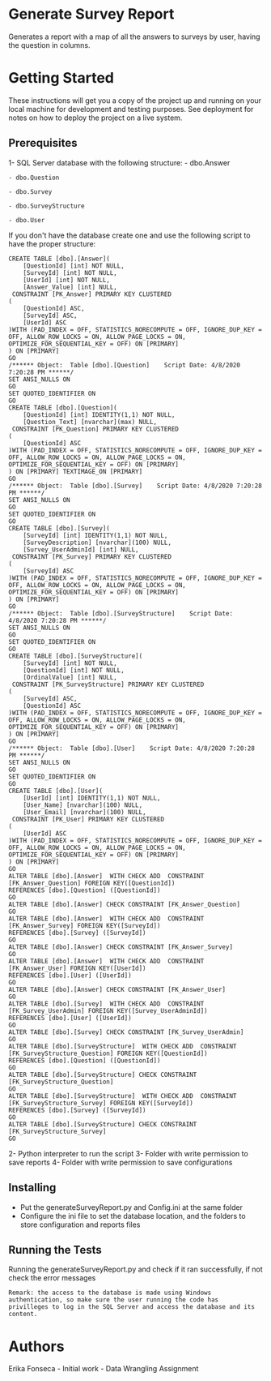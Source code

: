 # Generate Survey Report
Generates a report with a map of all the answers to surveys by user, having the question in columns.

# Getting Started
These instructions will get you a copy of the project up and running on your local machine for development and testing purposes. See deployment for notes on how to deploy the project on a live system.

## Prerequisites
1- SQL Server database with the following structure:
    - dbo.Answer

    - dbo.Question

    - dbo.Survey

    - dbo.SurveyStructure

    - dbo.User   

If you don't have the database create one and use the following script to have the proper structure:
```
CREATE TABLE [dbo].[Answer](
	[QuestionId] [int] NOT NULL,
	[SurveyId] [int] NOT NULL,
	[UserId] [int] NOT NULL,
	[Answer_Value] [int] NULL,
 CONSTRAINT [PK_Answer] PRIMARY KEY CLUSTERED 
(
	[QuestionId] ASC,
	[SurveyId] ASC,
	[UserId] ASC
)WITH (PAD_INDEX = OFF, STATISTICS_NORECOMPUTE = OFF, IGNORE_DUP_KEY = OFF, ALLOW_ROW_LOCKS = ON, ALLOW_PAGE_LOCKS = ON, OPTIMIZE_FOR_SEQUENTIAL_KEY = OFF) ON [PRIMARY]
) ON [PRIMARY]
GO
/****** Object:  Table [dbo].[Question]    Script Date: 4/8/2020 7:20:28 PM ******/
SET ANSI_NULLS ON
GO
SET QUOTED_IDENTIFIER ON
GO
CREATE TABLE [dbo].[Question](
	[QuestionId] [int] IDENTITY(1,1) NOT NULL,
	[Question_Text] [nvarchar](max) NULL,
 CONSTRAINT [PK_Question] PRIMARY KEY CLUSTERED 
(
	[QuestionId] ASC
)WITH (PAD_INDEX = OFF, STATISTICS_NORECOMPUTE = OFF, IGNORE_DUP_KEY = OFF, ALLOW_ROW_LOCKS = ON, ALLOW_PAGE_LOCKS = ON, OPTIMIZE_FOR_SEQUENTIAL_KEY = OFF) ON [PRIMARY]
) ON [PRIMARY] TEXTIMAGE_ON [PRIMARY]
GO
/****** Object:  Table [dbo].[Survey]    Script Date: 4/8/2020 7:20:28 PM ******/
SET ANSI_NULLS ON
GO
SET QUOTED_IDENTIFIER ON
GO
CREATE TABLE [dbo].[Survey](
	[SurveyId] [int] IDENTITY(1,1) NOT NULL,
	[SurveyDescription] [nvarchar](100) NULL,
	[Survey_UserAdminId] [int] NULL,
 CONSTRAINT [PK_Survey] PRIMARY KEY CLUSTERED 
(
	[SurveyId] ASC
)WITH (PAD_INDEX = OFF, STATISTICS_NORECOMPUTE = OFF, IGNORE_DUP_KEY = OFF, ALLOW_ROW_LOCKS = ON, ALLOW_PAGE_LOCKS = ON, OPTIMIZE_FOR_SEQUENTIAL_KEY = OFF) ON [PRIMARY]
) ON [PRIMARY]
GO
/****** Object:  Table [dbo].[SurveyStructure]    Script Date: 4/8/2020 7:20:28 PM ******/
SET ANSI_NULLS ON
GO
SET QUOTED_IDENTIFIER ON
GO
CREATE TABLE [dbo].[SurveyStructure](
	[SurveyId] [int] NOT NULL,
	[QuestionId] [int] NOT NULL,
	[OrdinalValue] [int] NULL,
 CONSTRAINT [PK_SurveyStructure] PRIMARY KEY CLUSTERED 
(
	[SurveyId] ASC,
	[QuestionId] ASC
)WITH (PAD_INDEX = OFF, STATISTICS_NORECOMPUTE = OFF, IGNORE_DUP_KEY = OFF, ALLOW_ROW_LOCKS = ON, ALLOW_PAGE_LOCKS = ON, OPTIMIZE_FOR_SEQUENTIAL_KEY = OFF) ON [PRIMARY]
) ON [PRIMARY]
GO
/****** Object:  Table [dbo].[User]    Script Date: 4/8/2020 7:20:28 PM ******/
SET ANSI_NULLS ON
GO
SET QUOTED_IDENTIFIER ON
GO
CREATE TABLE [dbo].[User](
	[UserId] [int] IDENTITY(1,1) NOT NULL,
	[User_Name] [nvarchar](100) NULL,
	[User_Email] [nvarchar](100) NULL,
 CONSTRAINT [PK_User] PRIMARY KEY CLUSTERED 
(
	[UserId] ASC
)WITH (PAD_INDEX = OFF, STATISTICS_NORECOMPUTE = OFF, IGNORE_DUP_KEY = OFF, ALLOW_ROW_LOCKS = ON, ALLOW_PAGE_LOCKS = ON, OPTIMIZE_FOR_SEQUENTIAL_KEY = OFF) ON [PRIMARY]
) ON [PRIMARY]
GO
ALTER TABLE [dbo].[Answer]  WITH CHECK ADD  CONSTRAINT [FK_Answer_Question] FOREIGN KEY([QuestionId])
REFERENCES [dbo].[Question] ([QuestionId])
GO
ALTER TABLE [dbo].[Answer] CHECK CONSTRAINT [FK_Answer_Question]
GO
ALTER TABLE [dbo].[Answer]  WITH CHECK ADD  CONSTRAINT [FK_Answer_Survey] FOREIGN KEY([SurveyId])
REFERENCES [dbo].[Survey] ([SurveyId])
GO
ALTER TABLE [dbo].[Answer] CHECK CONSTRAINT [FK_Answer_Survey]
GO
ALTER TABLE [dbo].[Answer]  WITH CHECK ADD  CONSTRAINT [FK_Answer_User] FOREIGN KEY([UserId])
REFERENCES [dbo].[User] ([UserId])
GO
ALTER TABLE [dbo].[Answer] CHECK CONSTRAINT [FK_Answer_User]
GO
ALTER TABLE [dbo].[Survey]  WITH CHECK ADD  CONSTRAINT [FK_Survey_UserAdmin] FOREIGN KEY([Survey_UserAdminId])
REFERENCES [dbo].[User] ([UserId])
GO
ALTER TABLE [dbo].[Survey] CHECK CONSTRAINT [FK_Survey_UserAdmin]
GO
ALTER TABLE [dbo].[SurveyStructure]  WITH CHECK ADD  CONSTRAINT [FK_SurveyStructure_Question] FOREIGN KEY([QuestionId])
REFERENCES [dbo].[Question] ([QuestionId])
GO
ALTER TABLE [dbo].[SurveyStructure] CHECK CONSTRAINT [FK_SurveyStructure_Question]
GO
ALTER TABLE [dbo].[SurveyStructure]  WITH CHECK ADD  CONSTRAINT [FK_SurveyStructure_Survey] FOREIGN KEY([SurveyId])
REFERENCES [dbo].[Survey] ([SurveyId])
GO
ALTER TABLE [dbo].[SurveyStructure] CHECK CONSTRAINT [FK_SurveyStructure_Survey]
GO

```

2- Python interpreter to run the script
3- Folder with write permission to save reports
4- Folder with write permission to save configurations

## Installing
- Put the generateSurveyReport.py and Config.ini at the same folder
- Configure the ini file to set the database location, and the folders to store configuration and reports files

## Running the Tests
Running the generateSurveyReport.py and check if it ran successfully, if not check the error messages

```
Remark: the access to the database is made using Windows authentication, so make sure the user running the code has 
privilleges to log in the SQL Server and access the database and its content.
```

# Authors
Erika Fonseca - Initial work - Data Wrangling Assignment
